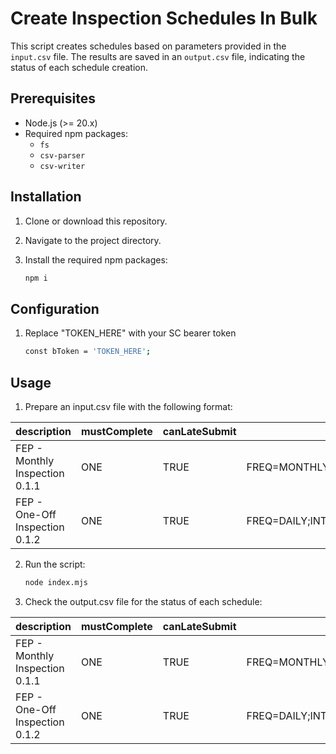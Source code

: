 # Create Inspection Schedules In Bulk

This script creates schedules based on parameters provided in the `input.csv` file. The results are saved in an `output.csv` file, indicating the status of each schedule creation.

## Prerequisites

- Node.js (>= 20.x)
- Required npm packages:
  - `fs`
  - `csv-parser`
  - `csv-writer`

## Installation

1. Clone or download this repository.
2. Navigate to the project directory.
3. Install the required npm packages:

   ```bash
   npm i
   ```

## Configuration

1. Replace "TOKEN_HERE" with your SC bearer token 

    ```bash
    const bToken = 'TOKEN_HERE';
    ```

## Usage

1. Prepare an input.csv file with the following format:

|description|mustComplete                 |canLateSubmit|recurrence                                   |startTimeHour|startTimeMinute|duration|timezone       |fromDate  |assigneeId                          |assigneeType|documentId                               |documentType|locationId                          |assetId                             |
|-----------|-----------------------------|-------------|---------------------------------------------|-------------|---------------|--------|---------------|----------|------------------------------------|------------|-----------------------------------------|------------|------------------------------------|------------------------------------|
|FEP - Monthly Inspection 0.1.1|ONE                          |TRUE         |FREQ=MONTHLY;INTERVAL=1;DTSTART=20240805T130000Z|7            |0              |P25D    |America/Chicago|2024-08-05|ae46484a-f1be-47f6-92d8-681ab80beb99|ROLE        |template_e5b4a7e1d3884939ad1da50fcb2c80c8|TEMPLATE    |3e1084b4-5ce6-4cf2-9df0-88317f44ffa6|3a479eb9-f5f6-485a-991f-60e5e772347d|
|FEP - One-Off Inspection 0.1.2|ONE                          |TRUE         |FREQ=DAILY;INTERVAL=1;DTSTART=20240805T130000Z;COUNT=1|7            |0              |P3D     |America/Chicago|2024-08-05|ae46484a-f1be-47f6-92d8-681ab80beb99|ROLE        |template_e5b4a7e1d3884939ad1da50fcb2c80c8|TEMPLATE    |3e1084b4-5ce6-4cf2-9df0-88317f44ffa6|db0a0ee2-a3f2-4768-852e-3b1acc9a0e4e|


2. Run the script:

    ```bash
    node index.mjs
    ```

3. Check the output.csv file for the status of each schedule:

|description|mustComplete                 |canLateSubmit|recurrence                                   |startTimeHour|startTimeMinute|duration|timezone       |fromDate  |assigneeId                          |assigneeType|documentId                               |documentType|locationId                          |assetId                             |status |
|-----------|-----------------------------|-------------|---------------------------------------------|-------------|---------------|--------|---------------|----------|------------------------------------|------------|-----------------------------------------|------------|------------------------------------|------------------------------------|-------|
|FEP - Monthly Inspection 0.1.1|ONE                          |TRUE         |FREQ=MONTHLY;INTERVAL=1;DTSTART=20240805T130000Z|7            |0              |P25D    |America/Chicago|2024-08-05|ae46484a-f1be-47f6-92d8-681ab80beb99|ROLE        |template_e5b4a7e1d3884939ad1da50fcb2c80c8|TEMPLATE    |3e1084b4-5ce6-4cf2-9df0-88317f44ffa6|3a479eb9-f5f6-485a-991f-60e5e772347d|SUCCESS|
|FEP - One-Off Inspection 0.1.2|ONE                          |TRUE         |FREQ=DAILY;INTERVAL=1;DTSTART=20240805T130000Z;COUNT=1|7            |0              |P3D     |America/Chicago|2024-08-05|ae46484a-f1be-47f6-92d8-681ab80beb99|ROLE        |template_e5b4a7e1d3884939ad1da50fcb2c80c8|TEMPLATE    |3e1084b4-5ce6-4cf2-9df0-88317f44ffa6|db0a0ee2-a3f2-4768-852e-3b1acc9a0e4e|ERROR  |
